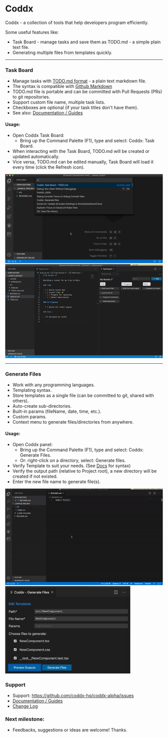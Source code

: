 # Coddx

Coddx - a collection of tools that help developers program efficiently.

Some useful features like:

- Task Board - manage tasks and save them as TODO.md - a simple plain text file.
- Generating multiple files from templates quickly.

<hr />

### Task Board

- Manage tasks with [TODO.md format](https://bit.ly/2JdEuET) - a plain text markdown file.
- The syntax is compatible with [Github Markdown](https://bit.ly/2wBp1Mk)
- TODO.md file is portable and can be committed with Pull Requests (PRs) to git repositories.
- Support custom file name, multiple task lists.
- Checkboxes are optional (if your task titles don't have them).
- See also: <a href="https://bit.ly/2SfcKaH">Documentation / Guides</a>

#### Usage:

- Open Coddx Task Board:
  - Bring up the Command Palette (F1), type and select: Coddx: Task Board.
- When interacting with the Task Board, TODO.md will be created or updated automatically.
- Vice versa, TODO.md can be edited manually, Task Board will load it every time (click the Refresh icon).

<img src="docs/media/task-board-demo.gif" />

<img src="docs/media/task-board.png" />

<hr />

### Generate Files

- Work with any programming languages.
- Templating syntax.
- Store templates as a single file (can be committed to git, shared with others).
- Auto-create sub-directories.
- Built-in params (fileName, date, time, etc.).
- Custom params.
- Context menu to generate files/directories from anywhere.

#### Usage:

- Open Coddx panel:
  - Bring up the Command Palette (F1), type and select: Coddx: Generate Files.
  - Or: right-click on a directory, select: Generate files.
- Verify Template to suit your needs. (See <a href="https://bit.ly/2WHprLW">Docs</a> for syntax)
- Verify the output path (relative to Project root), a new directory will be created if not existed.
- Enter the new file name to generate file(s).

<img src="docs/media/coddx-demo.gif" />
  
<img src="docs/media/panel.png" height="280" />

### Support

- Support: https://github.com/coddx-hq/coddx-alpha/issues
- <a href="https://bit.ly/2WHprLW">Documentation / Guides</a>
- <a href="https://bit.ly/2y4fgqh">Change Log</a>

### Next milestone:

- Feedbacks, suggestions or ideas are welcome! Thanks.
